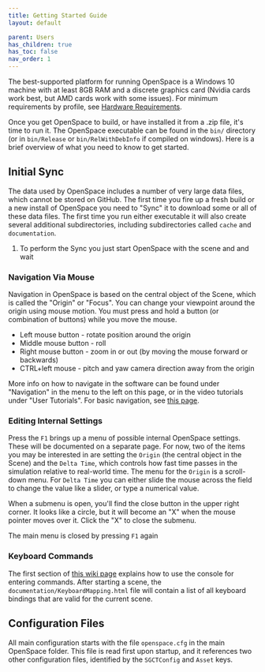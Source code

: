 ```yaml
---
title: Getting Started Guide
layout: default

parent: Users
has_children: true
has_toc: false
nav_order: 1
---
```


The best-supported platform for running OpenSpace is a Windows 10 machine with at least 8GB RAM and a discrete graphics card (Nvidia cards work best, but AMD cards work with some issues). For minimum requirements by profile, see [Hardware Requirements](/docs/users/getting-started/hardware-requirements.html).

Once you get OpenSpace to build, or have installed it from a .zip file, it's time to run it. The OpenSpace executable can be found in the `bin/` directory (or in `bin/Release` or `bin/RelWithDebInfo` if compiled on windows).
Here is a brief overview of what you need to know to get started.

## Initial Sync
The data used by OpenSpace includes a number of very large data files, which cannot be stored on GitHub.  The first time you fire up a fresh build or a new install of OpenSpace you need to "Sync" it to download some or all of these data files.  The first time you run either executable it will also create several additional subdirectories, including subdirectories called `cache` and `documentation`.

1. To perform the Sync you just start OpenSpace with the scene and and wait

### Navigation Via Mouse
Navigation in OpenSpace is based on the central object of the Scene, which is called the "Origin" or "Focus".  You can change your viewpoint around the origin using mouse motion. You must press and hold a button (or combination of buttons) while you move the mouse.
- Left mouse button - rotate position around the origin
- Middle mouse button - roll
- Right mouse button - zoom in or out (by moving the mouse forward or backwards)
- CTRL+left mouse - pitch and yaw camera direction away from the origin

More info on how to navigate in the software can be found under "Navigation" in the menu to the left on this page, or in the video tutorials under "User Tutorials". For basic navigation, see [this page](/docs/users/navigation/basic-navigation.html).

### Editing Internal Settings
Press the `F1` brings up a menu of possible internal OpenSpace settings.  These will be documented on a separate page.  For now, two of the items you may be interested in are setting the `Origin` (the central object in the Scene) and the `Delta Time`, which controls how fast time passes in the simulation relative to real-world time.  The menu for the `Origin` is a scroll-down menu.  For `Delta Time` you can either slide the mouse across the field to change the value like a slider, or type a numerical value.

When a submenu is open, you'll find the close button in the upper right corner.  It looks like a circle, but it will become an "X" when the mouse pointer moves over it.  Click the "X" to close the submenu.

The main menu is closed by pressing `F1` again

### Keyboard Commands
The first section of [this wiki page](../commandline) explains how to use the console for entering commands. After starting a scene, the `documentation/KeyboardMapping.html` file will contain a list of all keyboard bindings that are valid for the current scene.

## Configuration Files
All main configuration starts with the file `openspace.cfg` in the main  OpenSpace folder.  This file is read first upon startup, and it references two other configuration files, identified by the `SGCTConfig` and `Asset` keys.
